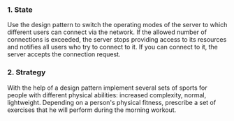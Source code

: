 <h3>1. State</h3>
Use the design pattern to switch the operating modes of the server to which different users can connect via the network. If the allowed number of connections is exceeded, the server stops providing access to its resources and notifies all users who try to connect to it. If you can connect to it, the server accepts the connection request.
<h3>2. Strategy</h3>
With the help of a design pattern implement several sets of sports for people with different physical abilities: increased complexity, normal, lightweight. Depending on a person's physical fitness, prescribe a set of exercises that he will perform during the morning workout.